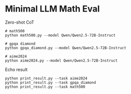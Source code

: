 # Minimal LLM Math Eval

Zero-shot CoT
```
# math500
python math500.py --model Qwen/Qwen2.5-72B-Instruct

# gpqa diamond
python gpqa_diamond.py --model Qwen/Qwen2.5-72B-Instruct

# aime2024
python aime2024.py --model Qwen/Qwen2.5-72B-Instruct
```

Echo result
```
python print_result.py --task aime2024
python print_result.py --task gpqa_diamond
python print_result.py --task math500
```